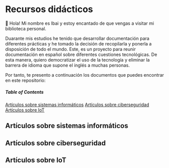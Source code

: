 # Recursos didácticos

👋 Hola! Mi nombre es Ibai y estoy encantado de que vengas a visitar mi biblioteca personal.

Duarante mis estudios he tenido que desarrollar documentación para diferentes prácticas y he tomado la decisión de recopilarla y ponerla a disposición de todo el mundo. Este, es un proyecto para reunir documentación en español sobre diferentes cuestiones tecnológicas. De esta manera, quiero democratizar el uso de la tecnología y eliminar la barrera de idioma que supone el inglés a muchas personas.

Por tanto, te presento a continuación los documentos que puedes encontrar en este repositorio:

##### Table of Contents
[Artículos sobre sistemas informáticos](#Articulos_sobre_sistemas_informaticos)
[Artículos sobre ciberseguridad](#Articulos_sobre_ciberseguridad)
[Artículos sobre IoT](#Articulos_sobre_IoT)


## Artículos sobre sistemas informáticos  <a name="Articulos_sobre_sistemas_informaticos"></a>



## Artículos sobre ciberseguridad <a name="Articulos_sobre_ciberseguridad"></a>



## Artículos sobre IoT <a name="Articulos_sobre_IoT"></a>


